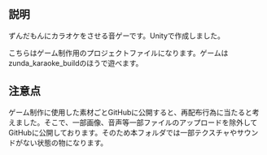 ## 説明

ずんだもんにカラオケをさせる音ゲーです。Unityで作成しました。

こちらはゲーム制作用のプロジェクトファイルになります。ゲームはzunda_karaoke_buildのほうで遊べます。

## 注意点

ゲーム制作に使用した素材ごとGitHubに公開すると、再配布行為に当たると考えました。そこで、一部画像、音声等一部ファイルのアップロードを除外してGitHubに公開しております。そのため本フォルダでは一部テクスチャやサウンドがない状態の物になります。


